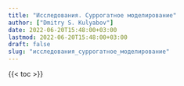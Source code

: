 ```yaml
---
title: "Исследования. Суррогатное моделирование"
author: ["Dmitry S. Kulyabov"]
date: 2022-06-20T15:48:00+03:00
lastmod: 2022-06-20T15:48:00+03:00
draft: false
slug: "исследования_суррогатное_моделирование"
---
```


<!--more-->

{{< toc >}}
